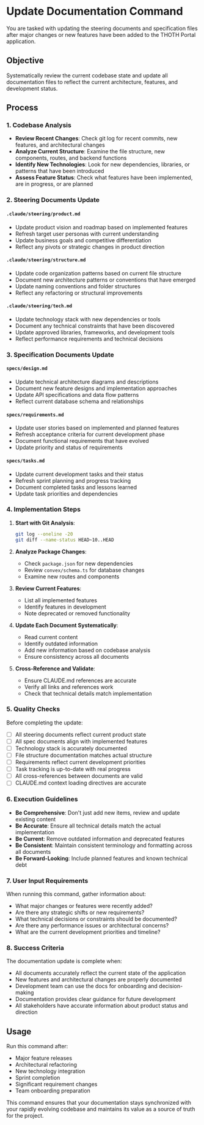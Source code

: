 # Update Documentation Command

You are tasked with updating the steering documents and specification files after major changes or new features have been added to the THOTH Portal application.

## Objective
Systematically review the current codebase state and update all documentation files to reflect the current architecture, features, and development status.

## Process

### 1. Codebase Analysis
- **Review Recent Changes**: Check git log for recent commits, new features, and architectural changes
- **Analyze Current Structure**: Examine the file structure, new components, routes, and backend functions
- **Identify New Technologies**: Look for new dependencies, libraries, or patterns that have been introduced
- **Assess Feature Status**: Check what features have been implemented, are in progress, or are planned

### 2. Steering Documents Update

#### `.claude/steering/product.md`
- Update product vision and roadmap based on implemented features
- Refresh target user personas with current understanding
- Update business goals and competitive differentiation
- Reflect any pivots or strategic changes in product direction

#### `.claude/steering/structure.md` 
- Update code organization patterns based on current file structure
- Document new architecture patterns or conventions that have emerged
- Update naming conventions and folder structures
- Reflect any refactoring or structural improvements

#### `.claude/steering/tech.md`
- Update technology stack with new dependencies or tools
- Document any technical constraints that have been discovered
- Update approved libraries, frameworks, and development tools
- Reflect performance requirements and technical decisions

### 3. Specification Documents Update

#### `specs/design.md`
- Update technical architecture diagrams and descriptions
- Document new feature designs and implementation approaches
- Update API specifications and data flow patterns
- Reflect current database schema and relationships

#### `specs/requirements.md` 
- Update user stories based on implemented and planned features
- Refresh acceptance criteria for current development phase
- Document functional requirements that have evolved
- Update priority and status of requirements

#### `specs/tasks.md`
- Update current development tasks and their status
- Refresh sprint planning and progress tracking
- Document completed tasks and lessons learned
- Update task priorities and dependencies

### 4. Implementation Steps

1. **Start with Git Analysis**:
   ```bash
   git log --oneline -20
   git diff --name-status HEAD~10..HEAD
   ```

2. **Analyze Package Changes**:
   - Check `package.json` for new dependencies
   - Review `convex/schema.ts` for database changes
   - Examine new routes and components

3. **Review Current Features**:
   - List all implemented features
   - Identify features in development
   - Note deprecated or removed functionality

4. **Update Each Document Systematically**:
   - Read current content
   - Identify outdated information
   - Add new information based on codebase analysis
   - Ensure consistency across all documents

5. **Cross-Reference and Validate**:
   - Ensure CLAUDE.md references are accurate
   - Verify all links and references work
   - Check that technical details match implementation

### 5. Quality Checks

Before completing the update:
- [ ] All steering documents reflect current product state
- [ ] All spec documents align with implemented features  
- [ ] Technology stack is accurately documented
- [ ] File structure documentation matches actual structure
- [ ] Requirements reflect current development priorities
- [ ] Task tracking is up-to-date with real progress
- [ ] All cross-references between documents are valid
- [ ] CLAUDE.md context loading directives are accurate

### 6. Execution Guidelines

- **Be Comprehensive**: Don't just add new items, review and update existing content
- **Be Accurate**: Ensure all technical details match the actual implementation
- **Be Current**: Remove outdated information and deprecated features
- **Be Consistent**: Maintain consistent terminology and formatting across all documents
- **Be Forward-Looking**: Include planned features and known technical debt

### 7. User Input Requirements

When running this command, gather information about:
- What major changes or features were recently added?
- Are there any strategic shifts or new requirements?
- What technical decisions or constraints should be documented?
- Are there any performance issues or architectural concerns?
- What are the current development priorities and timeline?

### 8. Success Criteria

The documentation update is complete when:
- All documents accurately reflect the current state of the application
- New features and architectural changes are properly documented
- Development team can use the docs for onboarding and decision-making
- Documentation provides clear guidance for future development
- All stakeholders have accurate information about product status and direction

## Usage
Run this command after:
- Major feature releases
- Architectural refactoring
- New technology integration
- Sprint completion
- Significant requirement changes
- Team onboarding preparation

This command ensures that your documentation stays synchronized with your rapidly evolving codebase and maintains its value as a source of truth for the project.